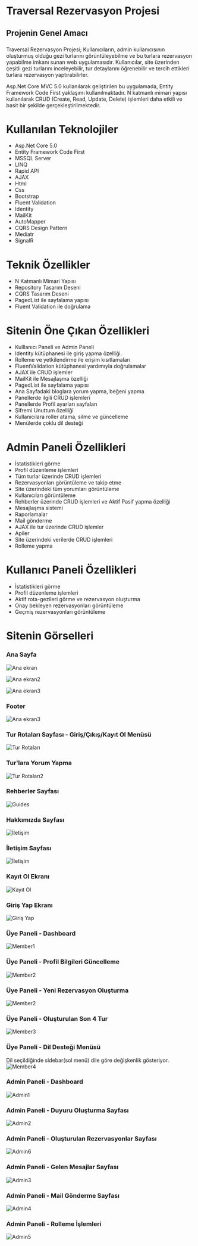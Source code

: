 # Traversal Rezervasyon Projesi
## Projenin Genel Amacı
###
Traversal Rezervasyon Projesi; Kullanıcıların, admin kullanıcısının oluşturmuş olduğu gezi turlarını görüntüleyebilme ve bu turlara rezervasyon yapabilme imkanı sunan web uygulamasıdır. Kullanıcılar, site üzerinden çeşitli gezi turlarını inceleyebilir, tur detaylarını öğrenebilir ve tercih ettikleri turlara rezervasyon yaptırabilirler. 

Asp.Net Core MVC 5.0 kullanılarak geliştirilen bu uygulamada, Entity Framework Code First yaklaşımı kullanılmaktadır. N katmanlı mimari yapısı kullanılarak CRUD (Create, Read, Update, Delete) işlemleri daha etkili ve basit bir şekilde gerçekleştirilmektedir.
###

# Kullanılan Teknolojiler
- Asp.Net Core 5.0
- Entity Framework Code First
- MSSQL Server
- LINQ
- Rapid API
- AJAX
- Html
- Css
- Bootstrap
- Fluent Validation
- Identity
- MailKit
- AutoMapper
- CQRS Design Pattern
- Mediatr
- SignalR

# Teknik Özellikler
- N Katmanlı Mimari Yapısı
- Repository Tasarım Deseni
- CQRS Tasarım Deseni
- PagedList ile sayfalama yapısı
- Fluent Validation ile doğrulama
  
# Sitenin Öne Çıkan Özellikleri
- Kulllanıcı Paneli ve Admin Paneli
- Identity kütüphanesi ile giriş yapma özelliği.
- Rolleme ve yetkilendirme ile erişim kısıtlamaları
- FluentValidation kütüphanesi yardımıyla doğrulamalar
- AJAX ile CRUD işlemler
- MailKit ile Mesajlaşma özelliği
- PagedList ile sayfalama yapısı
- Ana Sayfadaki bloglara yorum yapma, beğeni yapma
- Panellerde ilgili CRUD işlemleri
- Panellerde Profil ayarları sayfaları
- Şifremi Unuttum özelliği
- Kullanıcılara roller atama, silme ve güncelleme
- Menülerde çoklu dil desteği

# Admin Paneli Özellikleri
- İstatistikleri görme
- Profil düzenleme işlemleri
- Tüm turlar üzerinde CRUD işlemleri
- Rezervasyonları görüntüleme ve takip etme
- Site üzerindeki tüm yorumları görüntüleme
- Kullanıcıları görüntüleme
- Rehberler üzerinde CRUD işlemleri ve Aktif Pasif yapma özelliği
- Mesajlaşma sistemi
- Raporlamalar
- Mail gönderme
- AJAX ile tur üzerinde CRUD işlemler
- Apiler
- Site üzerindeki verilerde CRUD işlemleri
- Rolleme yapma

# Kullanıcı Paneli Özellikleri
- İstatistikleri görme
- Profil düzenleme işlemleri
- Aktif rota-gezileri görme ve rezervasyon oluşturma
- Onay bekleyen rezervasyonları görüntüleme
- Geçmiş rezervasyonları görüntüleme

# Sitenin Görselleri

### Ana Sayfa 
![Ana ekran](https://github.com/busraozdemir0/TraversalProject/blob/master/TraversalProject/wwwroot/TraversalScreenshots/home1.png)

![Ana ekran2](https://github.com/busraozdemir0/TraversalProject/blob/master/TraversalProject/wwwroot/TraversalScreenshots/home2.png)

![Ana ekran3](https://github.com/busraozdemir0/TraversalProject/blob/master/TraversalProject/wwwroot/TraversalScreenshots/home3.png)


### Footer
![Ana ekran3](https://github.com/busraozdemir0/TraversalProject/blob/master/TraversalProject/wwwroot/TraversalScreenshots/footer.png)


### Tur Rotaları Sayfası - Giriş/Çıkış/Kayıt Ol Menüsü
![Tur Rotaları](https://github.com/busraozdemir0/TraversalProject/blob/master/TraversalProject/wwwroot/TraversalScreenshots/tourRoutes_logoutMenu.png)


### Tur'lara Yorum Yapma
![Tur Rotaları2](https://github.com/busraozdemir0/TraversalProject/blob/master/TraversalProject/wwwroot/TraversalScreenshots/turaYorumYapmaİşlemi.png)


### Rehberler Sayfası
![Guides](https://github.com/busraozdemir0/TraversalProject/blob/master/TraversalProject/wwwroot/TraversalScreenshots/guides.png)


### Hakkımızda Sayfası
![İletişim](https://github.com/busraozdemir0/TraversalProject/blob/master/TraversalProject/wwwroot/TraversalScreenshots/hakkımızda.png)


### İletişim Sayfası
![İletişim](https://github.com/busraozdemir0/TraversalProject/blob/master/TraversalProject/wwwroot/TraversalScreenshots/contact.png)


### Kayıt Ol Ekranı
![Kayıt Ol](https://github.com/busraozdemir0/TraversalProject/blob/master/TraversalProject/wwwroot/TraversalScreenshots/register.png)


### Giriş Yap Ekranı
![Giriş Yap](https://github.com/busraozdemir0/TraversalProject/blob/master/TraversalProject/wwwroot/TraversalScreenshots/login.png)


### Üye Paneli - Dashboard
![Member1](https://github.com/busraozdemir0/TraversalProject/blob/master/TraversalProject/wwwroot/TraversalScreenshots/memberDashboard.png)


### Üye Paneli - Profil Bilgileri Güncelleme
![Member2](https://github.com/busraozdemir0/TraversalProject/blob/master/TraversalProject/wwwroot/TraversalScreenshots/profileUpdatePage.png)

 
### Üye Paneli - Yeni Rezervasyon Oluşturma
![Member2](https://github.com/busraozdemir0/TraversalProject/blob/master/TraversalProject/wwwroot/TraversalScreenshots/newReservation.png)


### Üye Paneli - Oluşturulan Son 4 Tur
![Member3](https://github.com/busraozdemir0/TraversalProject/blob/master/TraversalProject/wwwroot/TraversalScreenshots/last4Tour.png)


### Üye Paneli - Dil Desteği Menüsü
Dil seçildiğinde sidebar(sol menü) dile göre değişkenlik gösteriyor.
![Member4](https://github.com/busraozdemir0/TraversalProject/blob/master/TraversalProject/wwwroot/TraversalScreenshots/languageMenu.png)


### Admin Paneli - Dashboard
![Admin1](https://github.com/busraozdemir0/TraversalProject/blob/master/TraversalProject/wwwroot/TraversalScreenshots/adminDashboard.png)


### Admin Paneli - Duyuru Oluşturma Sayfası
![Admin2](https://github.com/busraozdemir0/TraversalProject/blob/master/TraversalProject/wwwroot/TraversalScreenshots/admin_newAnnouncement.png)


### Admin Paneli - Oluşturulan Rezervasyonlar Sayfası
![Admin6](https://github.com/busraozdemir0/TraversalProject/blob/master/TraversalProject/wwwroot/TraversalScreenshots/adminReservation.png)


### Admin Paneli - Gelen Mesajlar Sayfası
![Admin3](https://github.com/busraozdemir0/TraversalProject/blob/master/TraversalProject/wwwroot/TraversalScreenshots/adminMessages.png)


### Admin Paneli - Mail Gönderme Sayfası
![Admin4](https://github.com/busraozdemir0/TraversalProject/blob/master/TraversalProject/wwwroot/TraversalScreenshots/adminMailSubmit.png)


### Admin Paneli - Rolleme İşlemleri
![Admin5](https://github.com/busraozdemir0/TraversalProject/blob/master/TraversalProject/wwwroot/TraversalScreenshots/adminRoles.png)












